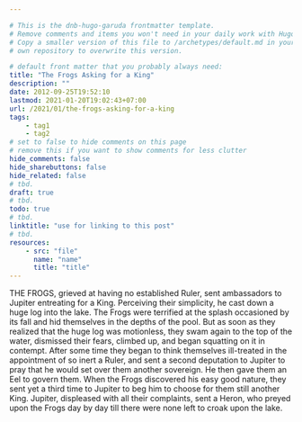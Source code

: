 ```yaml
---

# This is the dnb-hugo-garuda frontmatter template. 
# Remove comments and items you won't need in your daily work with Hugo.
# Copy a smaller version of this file to /archetypes/default.md in your
# own repository to overwrite this version.

# default front matter that you probably always need:
title: "The Frogs Asking for a King"
description: ""
date: 2012-09-25T19:52:10
lastmod: 2021-01-20T19:02:43+07:00
url: /2021/01/the-frogs-asking-for-a-king
tags:
    - tag1
    - tag2
# set to false to hide comments on this page
# remove this if you want to show comments for less clutter
hide_comments: false
hide_sharebuttons: false
hide_related: false
# tbd.
draft: true
# tbd.
todo: true
# tbd.
linktitle: "use for linking to this post"
# tbd.
resources:
    - src: "file"
      name: "name"
      title: "title"
---
```

THE FROGS, grieved at having no established Ruler, sent ambassadors to Jupiter entreating for a King. Perceiving their simplicity, he cast down a huge log into the lake. The Frogs were terrified at the splash occasioned by its fall and hid themselves in the depths of the pool. But as soon as they realized that the huge log was motionless, they swam again to the top of the water, dismissed their fears, climbed up, and began squatting on it in contempt. After some time they began to think themselves ill-treated in the appointment of so inert a Ruler, and sent a second deputation to Jupiter to pray that he would set over them another sovereign. He then gave them an Eel to govern them. When the Frogs discovered his easy good nature, they sent yet a third time to Jupiter to beg him to choose for them still another King. Jupiter, displeased with all their complaints, sent a Heron, who preyed upon the Frogs day by day till there were none left to croak upon the lake.


